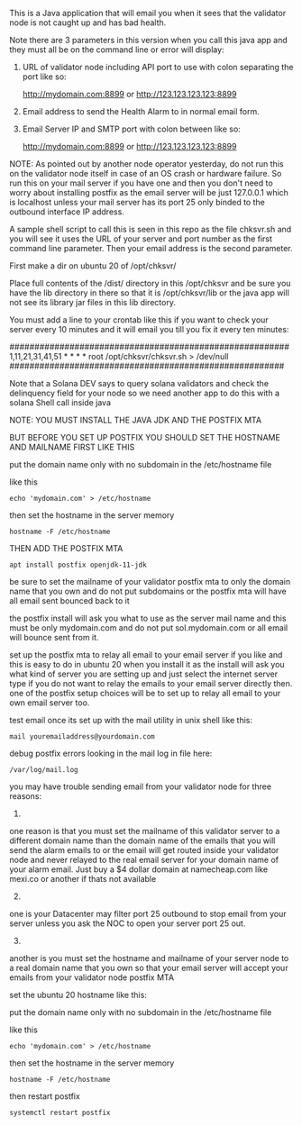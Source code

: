This is a Java application that will email you when it sees
that the validator node is not caught up and has bad health.

Note there are 3 parameters in this version when you call this java 
app and they must all be on the command line or error will display:

1) URL of validator node including API port to use with colon separating the port
like so: 

    http://mydomain.com:8899 
or 
    http://123.123.123.123:8899

2) Email address to send the Health Alarm to in normal email form.

3) Email Server IP and SMTP port with colon between like so:

    http://mydomain.com:8899 
or 
    http://123.123.123.123:8899

NOTE: As pointed out by another node operator yesterday, do not run 
this on the validator node itself in case of an OS crash or hardware
failure. So run this on your mail server if you have one and then 
you don't need to worry about installing postfix as the email server
will be just 127.0.0.1 which is localhost unless your mail server has
its port 25 only binded to the outbound interface IP address.

A sample shell script to call this is seen in this repo as the file chksvr.sh 
and you will see it uses the URL of your server and port number as the
first command line parameter. Then your email address is the second parameter.

First make a dir on ubuntu 20 of /opt/chksvr/

Place full contents of the /dist/ directory in this /opt/chksvr and be sure
you have the lib directory in there so that it is /opt/chksvr/lib or the java
app will not see its library jar files in this lib directory.

You must add a line to your crontab like this if you want to check
your server every 10 minutes and it will email you till you fix it
every ten minutes:

########################################################
1,11,21,31,41,51 * * * * root /opt/chksvr/chksvr.sh > /dev/null
#######################################################

Note that a Solana DEV says to query solana validators
and check the delinquency field for your node so we need 
another app to do this with a solana Shell call inside java

NOTE: YOU MUST INSTALL THE JAVA JDK AND THE POSTFIX MTA

BUT BEFORE YOU SET UP POSTFIX YOU SHOULD SET THE HOSTNAME AND
MAILNAME FIRST LIKE THIS

put the domain name only with no subdomain in the /etc/hostname file

like this

    echo 'mydomain.com' > /etc/hostname

then set the hostname in the server memory

    hostname -F /etc/hostname

THEN ADD THE POSTFIX MTA

    apt install postfix openjdk-11-jdk 

be sure to set the mailname of your validator postfix mta to 
only the domain name that you own and do not put subdomains
or the postfix mta will have all email sent bounced back to it

the postfix install will ask you what to use as the server mail name
and this must be only mydomain.com and do not put sol.mydomain.com or
all email will bounce sent from it.

set up the postfix mta to relay all email to your email server 
if you like and this is easy to do in ubuntu 20 when you install 
it as the install will ask you what kind of server you are setting
up and just select the internet server type if you do not want to 
relay the emails to your email server directly then. one of the
postfix setup choices will be to set up to relay all email to your
own email server too.

test email once its set up with the mail utility in unix shell like this:

    mail youremailaddress@yourdomain.com 


debug postfix errors looking in the mail log in file here:

    /var/log/mail.log

you may have trouble sending email from your validator node for three reasons:

1)
one reason is that you must set the mailname of this validator server to a different
domain name than the domain name of the emails that you will send the alarm emails to
or the email will get routed inside your validator node and never relayed to the real
email server for your domain name of your alarm email.
Just buy a $4 dollar domain at namecheap.com like mexi.co or another if thats not available

2)
one is your Datacenter may filter port 25 outbound to stop email from your server
unless you ask the NOC to open your server port 25 out.

3)
another is you must set the hostname and mailname of your server node to 
a real domain name that you own so that your email server will accept your
emails from your validator node postfix MTA

set the ubuntu 20 hostname like this:

put the domain name only with no subdomain in the /etc/hostname file

like this

    echo 'mydomain.com' > /etc/hostname

then set the hostname in the server memory

    hostname -F /etc/hostname

then restart postfix

    systemctl restart postfix
